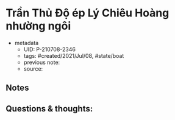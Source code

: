 # Trần Thủ Độ ép Lý Chiêu Hoàng nhường ngôi

- metadata
	- UID: P-210708-2346
	- tags: #created/2021/Jul/08, #state/boat 
	- previous note: 
	- source: 

## Notes

## Questions & thoughts:

